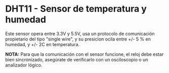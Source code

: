 # DHT11 - Sensor de temperatura y humedad

Este sensor opera entre 3.3V y 5.5V, usa un protocolo de comunicación propietario del tipo "single wire", y su presicion ocila entre +/- 5 % en humedad, y +/- 2C en temperatura.

**NOTA:** Para que la comunicación con el sensor funcione, el reloj debe estar bien sincronizado, asegúrate de verificarlo con un osciloscopio o un analizador lógico.

